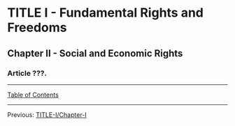# TITLE I - Fundamental Rights and Freedoms

## Chapter II - Social and Economic Rights

### Article ???. 

---

[Table of Contents](TABLE_OF_CONTENTS.md)

---

Previous: [TITLE-I/Chapter-I](TITLE_1_CH_1.md)
